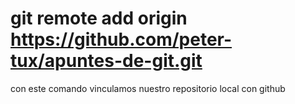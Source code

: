 # git remote add origin https://github.com/peter-tux/apuntes-de-git.git
con este comando vinculamos nuestro repositorio local con github